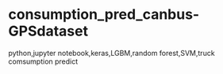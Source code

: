 # consumption_pred_canbus-GPSdataset
python,jupyter notebook,keras,LGBM,random forest,SVM,truck comsumption predict
